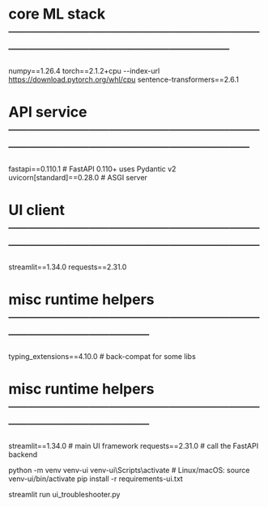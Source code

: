 # core ML stack ───────────────────────────────────────────────
numpy==1.26.4
torch==2.1.2+cpu             --index-url https://download.pytorch.org/whl/cpu
sentence-transformers==2.6.1

# API service ─────────────────────────────────────────────────
fastapi==0.110.1             # FastAPI 0.110+ uses Pydantic v2
uvicorn[standard]==0.28.0    # ASGI server

# UI client ──────────────────────────────────────────────────
streamlit==1.34.0
requests==2.31.0

# misc runtime helpers ───────────────────────────────────────
typing_extensions==4.10.0    # back-compat for some libs




# misc runtime helpers ───────────────────────────────────────

streamlit==1.34.0     # main UI framework
requests==2.31.0      # call the FastAPI backend

python -m venv venv-ui
venv-ui\Scripts\activate        # Linux/macOS: source venv-ui/bin/activate
pip install -r requirements-ui.txt


streamlit run ui_troubleshooter.py
